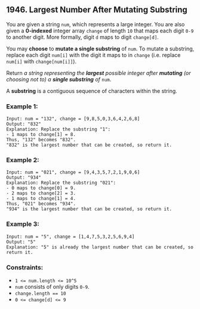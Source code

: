 ## 1946. Largest Number After Mutating Substring

You are given a string ```num```, which represents a large integer. You are also given a **0-indexed** integer array ```change``` of length ```10``` that maps each digit ```0-9``` to another digit. More formally, digit ```d``` maps to digit ```change[d]```.

You may **choose** to **mutate a single substring** of ```num```. To mutate a substring, replace each digit ```num[i]``` with the digit it maps to in ```change``` (i.e. replace ```num[i]``` with ```change[num[i]]```).

Return *a string representing the **largest** possible integer after **mutating** (or choosing not to) a **single substring** of* ```num```.

A **substring** is a contiguous sequence of characters within the string.

### Example 1:
```
Input: num = "132", change = [9,8,5,0,3,6,4,2,6,8]
Output: "832"
Explanation: Replace the substring "1":
- 1 maps to change[1] = 8.
Thus, "132" becomes "832".
"832" is the largest number that can be created, so return it.
```
### Example 2:
```
Input: num = "021", change = [9,4,3,5,7,2,1,9,0,6]
Output: "934"
Explanation: Replace the substring "021":
- 0 maps to change[0] = 9.
- 2 maps to change[2] = 3.
- 1 maps to change[1] = 4.
Thus, "021" becomes "934".
"934" is the largest number that can be created, so return it.
```
### Example 3:
```
Input: num = "5", change = [1,4,7,5,3,2,5,6,9,4]
Output: "5"
Explanation: "5" is already the largest number that can be created, so return it.
```

### Constraints:

* ```1 <= num.length <= 10^5```
* ```num``` consists of only digits ```0-9```.
* ```change.length == 10```
* ```0 <= change[d] <= 9```